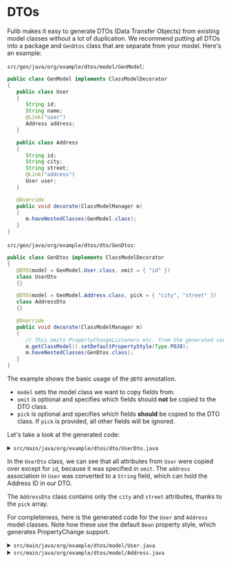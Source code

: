 # DTOs

Fulib makes it easy to generate DTOs (Data Transfer Objects) from existing model classes without a lot of duplication.
We recommend putting all DTOs into a package and `GenDtos` class that are separate from your model.
Here's an example:

`src/gen/java/org/example/dtos/model/GenModel`:

<!-- insert_code_fragment: docs.dtos.GenModel | fenced:java -->
```java
public class GenModel implements ClassModelDecorator
{
   public class User
   {
      String id;
      String name;
      @Link("user")
      Address address;
   }

   public class Address
   {
      String id;
      String city;
      String street;
      @Link("address")
      User user;
   }

   @Override
   public void decorate(ClassModelManager m)
   {
      m.haveNestedClasses(GenModel.class);
   }
}
```
<!-- end_code_fragment: -->

`src/gen/java/org/example/dtos/dto/GenDtos`:

<!-- insert_code_fragment: docs.dtos.GenDtos | fenced:java -->
```java
public class GenDtos implements ClassModelDecorator
{
   @DTO(model = GenModel.User.class, omit = { "id" })
   class UserDto
   {}

   @DTO(model = GenModel.Address.class, pick = { "city", "street" })
   class AddressDto
   {}

   @Override
   public void decorate(ClassModelManager m)
   {
      // This omits PropertyChangeListeners etc. from the generated code
      m.getClassModel().setDefaultPropertyStyle(Type.POJO);
      m.haveNestedClasses(GenDtos.class);
   }
}
```
<!-- end_code_fragment: -->

The example shows the basic usage of the `@DTO` annotation.

* `model` sets the model class we want to copy fields from.
* `omit` is optional and specifies which fields should **not** be copied to the DTO class.
* `pick` is optional and specifies which fields **should** be copied to the DTO class. If `pick` is provided, all other fields will be ignored.

Let's take a look at the generated code:

<details>
   <summary>
      <code>src/main/java/org/example/dtos/dto/UserDto.java</code>
   </summary>
   <!-- insert_code_fragment: docs.dtos.UserDto | fenced:java -->
   ```java
   public class UserDto
   {
      public static final String PROPERTY_NAME = "name";
      public static final String PROPERTY_ADDRESS = "address";
      private String name;
      private String address;
   
      public String getName()
      {
         return this.name;
      }
   
      public UserDto setName(String value)
      {
         this.name = value;
         return this;
      }
   
      public String getAddress()
      {
         return this.address;
      }
   
      public UserDto setAddress(String value)
      {
         this.address = value;
         return this;
      }
   
      @Override
      public String toString()
      {
         final StringBuilder result = new StringBuilder();
         result.append(' ').append(this.getName());
         result.append(' ').append(this.getAddress());
         return result.substring(1);
      }
   }
   ```
   <!-- end_code_fragment: -->
</details>

<details>
   <summary>
      <code>src/main/java/org/example/dtos/dto/AddressDto.java</code>
   </summary>

   <!-- insert_code_fragment: docs.dtos.AddressDto | fenced:java -->
   ```java
   public class AddressDto
   {
      public static final String PROPERTY_CITY = "city";
      public static final String PROPERTY_STREET = "street";
      private String city;
      private String street;
   
      public String getCity()
      {
         return this.city;
      }
   
      public AddressDto setCity(String value)
      {
         this.city = value;
         return this;
      }
   
      public String getStreet()
      {
         return this.street;
      }
   
      public AddressDto setStreet(String value)
      {
         this.street = value;
         return this;
      }
   
      @Override
      public String toString()
      {
         final StringBuilder result = new StringBuilder();
         result.append(' ').append(this.getCity());
         result.append(' ').append(this.getStreet());
         return result.substring(1);
      }
   }
   ```
   <!-- end_code_fragment: -->
</details>

In the `UserDto` class, we can see that all attributes from `User` were copied over except for `id`, because it was specified in `omit`.
The `address` association in `User` was converted to a `String` field, which can hold the Address ID in our DTO.

The `AddressDto` class contains only the `city` and `street` attributes, thanks to the `pick` array.

For completeness, here is the generated code for the `User` and `Address` model classes.
Note how these use the default `Bean` property style, which generates PropertyChange support.

<details>
   <summary>
      <code>src/main/java/org/example/dtos/model/User.java</code>
   </summary>

   <!-- insert_code_fragment: docs.dtos.User | fenced:java -->
   ```java
   public class User
   {
      public static final String PROPERTY_ID = "id";
      public static final String PROPERTY_NAME = "name";
      public static final String PROPERTY_ADDRESS = "address";
      private String id;
      private String name;
      private Address address;
      protected PropertyChangeSupport listeners;
   
      public String getId()
      {
         return this.id;
      }
   
      public User setId(String value)
      {
         if (Objects.equals(value, this.id))
         {
            return this;
         }
   
         final String oldValue = this.id;
         this.id = value;
         this.firePropertyChange(PROPERTY_ID, oldValue, value);
         return this;
      }
   
      public String getName()
      {
         return this.name;
      }
   
      public User setName(String value)
      {
         if (Objects.equals(value, this.name))
         {
            return this;
         }
   
         final String oldValue = this.name;
         this.name = value;
         this.firePropertyChange(PROPERTY_NAME, oldValue, value);
         return this;
      }
   
      public Address getAddress()
      {
         return this.address;
      }
   
      public User setAddress(Address value)
      {
         if (this.address == value)
         {
            return this;
         }
   
         final Address oldValue = this.address;
         if (this.address != null)
         {
            this.address = null;
            oldValue.setUser(null);
         }
         this.address = value;
         if (value != null)
         {
            value.setUser(this);
         }
         this.firePropertyChange(PROPERTY_ADDRESS, oldValue, value);
         return this;
      }
   
      public boolean firePropertyChange(String propertyName, Object oldValue, Object newValue)
      {
         if (this.listeners != null)
         {
            this.listeners.firePropertyChange(propertyName, oldValue, newValue);
            return true;
         }
         return false;
      }
   
      public PropertyChangeSupport listeners()
      {
         if (this.listeners == null)
         {
            this.listeners = new PropertyChangeSupport(this);
         }
         return this.listeners;
      }
   
      @Override
      public String toString()
      {
         final StringBuilder result = new StringBuilder();
         result.append(' ').append(this.getId());
         result.append(' ').append(this.getName());
         return result.substring(1);
      }
   
      public void removeYou()
      {
         this.setAddress(null);
      }
   }
   ```
   <!-- end_code_fragment: -->
</details>

<details>
   <summary>
      <code>src/main/java/org/example/dtos/model/Address.java</code>
   </summary>

   <!-- insert_code_fragment: docs.dtos.Address | fenced:java -->
   ```java
   public class Address
   {
      public static final String PROPERTY_ID = "id";
      public static final String PROPERTY_CITY = "city";
      public static final String PROPERTY_STREET = "street";
      public static final String PROPERTY_USER = "user";
      private String id;
      private String city;
      private String street;
      private User user;
      protected PropertyChangeSupport listeners;
   
      public String getId()
      {
         return this.id;
      }
   
      public Address setId(String value)
      {
         if (Objects.equals(value, this.id))
         {
            return this;
         }
   
         final String oldValue = this.id;
         this.id = value;
         this.firePropertyChange(PROPERTY_ID, oldValue, value);
         return this;
      }
   
      public String getCity()
      {
         return this.city;
      }
   
      public Address setCity(String value)
      {
         if (Objects.equals(value, this.city))
         {
            return this;
         }
   
         final String oldValue = this.city;
         this.city = value;
         this.firePropertyChange(PROPERTY_CITY, oldValue, value);
         return this;
      }
   
      public String getStreet()
      {
         return this.street;
      }
   
      public Address setStreet(String value)
      {
         if (Objects.equals(value, this.street))
         {
            return this;
         }
   
         final String oldValue = this.street;
         this.street = value;
         this.firePropertyChange(PROPERTY_STREET, oldValue, value);
         return this;
      }
   
      public User getUser()
      {
         return this.user;
      }
   
      public Address setUser(User value)
      {
         if (this.user == value)
         {
            return this;
         }
   
         final User oldValue = this.user;
         if (this.user != null)
         {
            this.user = null;
            oldValue.setAddress(null);
         }
         this.user = value;
         if (value != null)
         {
            value.setAddress(this);
         }
         this.firePropertyChange(PROPERTY_USER, oldValue, value);
         return this;
      }
   
      public boolean firePropertyChange(String propertyName, Object oldValue, Object newValue)
      {
         if (this.listeners != null)
         {
            this.listeners.firePropertyChange(propertyName, oldValue, newValue);
            return true;
         }
         return false;
      }
   
      public PropertyChangeSupport listeners()
      {
         if (this.listeners == null)
         {
            this.listeners = new PropertyChangeSupport(this);
         }
         return this.listeners;
      }
   
      @Override
      public String toString()
      {
         final StringBuilder result = new StringBuilder();
         result.append(' ').append(this.getId());
         result.append(' ').append(this.getCity());
         result.append(' ').append(this.getStreet());
         return result.substring(1);
      }
   
      public void removeYou()
      {
         this.setUser(null);
      }
   }
   ```
   <!-- end_code_fragment: -->
</details>
